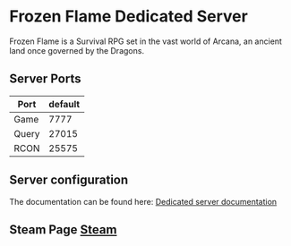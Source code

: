 # Frozen Flame Dedicated Server

Frozen Flame is a Survival RPG set in the vast world of Arсana, an ancient land once governed by the Dragons.

## Server Ports


| Port      | default |
|-----------|---------|
| Game      | 7777    |
| Query     | 27015   |
| RCON      | 25575   |

## Server configuration
The documentation can be found here: [Dedicated server documentation](https://github.com/DreamsideInteractive/FrozenFlameServer)

## Steam Page [Steam](https://store.steampowered.com/app/715400/Frozen_Flame/)
